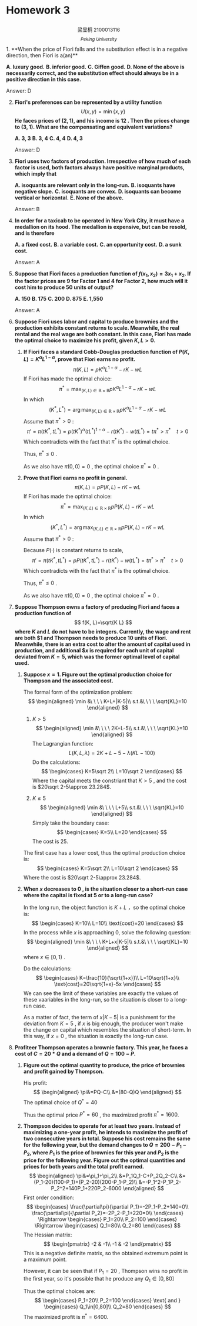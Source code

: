 # **Homework 3**

<center><div style='height:2mm;'></div><div style="font-size:10pt;">梁昱桐 2100013116</div></center>
<center><span style="font-size:9pt;line-height:9mm"><i>Peking University</i></span>
</center>
1. **When the price of Fiori falls and the substitution effect is in a negative direction, then Fiori is a(an)**

   **A. luxury good.**
   **B. inferior good.**
   **C. Giffen good.**
   **D. None of the above is necessarily correct, and the substitution effect should always be in a positive direction in this case.**

   Answer: D

   

2. **Fiori's preferences can be represented by a utility function**
   $$
   U(x, y)=\min \{x, y\}
   $$
   **He faces prices of $(2,1)$, and his income is 12 . Then the prices change to $(3,1)$. What are the compensating and equivalent variations?**

   **A. 3, 3**
   **B. 3, 4**
   **C. 4, 4**
   **D. 4, 3**

   Answer: D

   

3. **Fiori uses two factors of production. Irrespective of how much of each factor is used, both factors always have positive marginal products, which imply that**

   **A. isoquants are relevant only in the long-run.**
   **B. isoquants have negative slope.**
   **C. isoquants are convex.**
   **D. isoquants can become vertical or horizontal.**
   **E. None of the above.**

   Answer: B

   

4. **In order for a taxicab to be operated in New York City, it must have a medallion on its hood. The medallion is expensive, but can be resold, and is therefore**

   **A. a fixed cost.**
   **B. a variable cost.**
   **C. an opportunity cost.**
   **D. a sunk cost.**

   Answer: A



5. **Suppose that Fiori faces a production function of $f\left(x_1, x_2\right)=3 x_1+x_2$. If the factor prices are 9 for Factor 1 and 4 for Factor 2, how much will it cost him to produce 50 units of output?**

   **A. 150**
   **B. 175**
   **C. 200**
   **D. 875**
   **E. 1,550**

   Answer: A



6. **Suppose Fiori uses labor and capital to produce brownies and the production exhibits constant returns to scale. Meanwhile, the real rental and the real wage are both constant. In this case, Fiori has made the optimal choice to maximize his profit, given $K, L>0$.**
   1. **If Fiori faces a standard Cobb-Douglas production function of $P(K, L)=K^\alpha L^{1-\alpha}$, prove that Fiori earns no profit.**
      $$
      \pi(K,L)=pK^\alpha L^{1-\alpha}-rK-wL
      $$
      If Fiori has made the optimal choice:
      $$
      \pi^*=\max_{(K,L)\in\mathbb R\times\mathbb R}{pK^\alpha L^{1-\alpha}-rK-wL}
      $$
      In which
      $$
      (K^*,L^*)=\arg \max_{(K,L)\in\mathbb R\times\mathbb R}{pK^\alpha L^{1-\alpha}-rK-wL}
      $$
      Assume that $\pi^*>0$ :
      $$
      \pi'=\pi(tK^*,tL^*)=p(tK^*)^\alpha (tL^*)^{1-\alpha}-r(tK^*)-w(tL^*)=t\pi^*>\pi^*\ \ \ \ t>0
      $$
      Which contradicts with the fact that $\pi^*$ is the optimal choice.
   
      Thus, $\pi^*\leqslant0$ .
   
      As we also have $\pi(0,0)=0$ , the optimal choice $\pi^*=0$ .
   
      
   
   1. **Prove that Fiori earns no profit in general.**
      $$
      \pi(K,L)=pP(K,L)-rK-wL
      $$
      If Fiori has made the optimal choice:
      $$
      \pi^*=\max_{(K,L)\in\mathbb R\times\mathbb R}{pP(K,L)-rK-wL}
      $$
      In which
      $$
      (K^*,L^*)=\arg \max_{(K,L)\in\mathbb R\times\mathbb R}{pP(K,L)-rK-wL}
      $$
      Assume that $\pi^*>0$ :
   
      Because $P(·)$ is constant returns to scale,
      $$
      \pi'=\pi(tK^*,tL^*)=pP(tK^*,tL^*)-r(tK^*)-w(tL^*)=t\pi^*>\pi^*\ \ \ \ t>0
      $$
      Which contradicts with the fact that $\pi^*$ is the optimal choice.
   
      Thus, $\pi^*\leqslant0$ .
   
      As we also have $\pi(0,0)=0$ , the optimal choice $\pi^*=0$ .



7. **Suppose Thompson owns a factory of producing Fiori and faces a production function of**
   $$
   f(K, L)=\sqrt{K L}
   $$
   **where $K$ and $L$ do not have to be integers. Currently, the wage and rent are both $\$ 1$ and Thompson needs to produce 10 units of Fiori. Meanwhile, there is an extra cost to alter the amount of capital used in production, and additional $\$ x$ is required for each unit of capital deviated from $K=5$, which was the former optimal level of capital used.**

   1. **Suppose $x=1$. Figure out the optimal production choice for Thompson and the associated cost.**
   
      The formal form of the optimization problem:
      $$
      \begin{aligned}
      \min &\ \ \ \ K+L+|K-5|\\
      s.t.&\ \ \ \ \sqrt{KL}=10
      \end{aligned}
      $$
   
      1. $K>5$
         $$
         \begin{aligned}
         \min &\ \ \ \ 2K+L-5\\
         s.t.&\ \ \ \ \sqrt{KL}=10
         \end{aligned}
         $$
         The Lagrangian function:
         $$
         L(K,L,\lambda)=2K+L-5-\lambda(KL-100)
         $$
         Do the calculations:
         $$
         \begin{cases}
         K=5\sqrt 2\\
         L=10\sqrt 2
         \end{cases}
         $$
         Where the capital meets the constriant that $K>5$ , and the cost is $20\sqrt 2-5\approx 23.284$.
   
      2. $K\leqslant5$
         $$
         \begin{aligned}
         \min &\ \ \ \ L+5\\
         s.t.&\ \ \ \ \sqrt{KL}=10
         \end{aligned}
         $$
         Simply take the boundary case:
         $$
         \begin{cases}
         K=5\\
         L=20
         \end{cases}
         $$
         The cost is 25.
   
      The first case has a lower cost, thus the optimal production choice is:
      $$
      \begin{cases}
      K=5\sqrt 2\\
      L=10\sqrt 2
      \end{cases}
      $$
      Where the cost is $20\sqrt 2-5\approx 23.284$.
   
      
   
   2. **When $x$ decreases to 0 , is the situation closer to a short-run case where the capital is fixed at 5 or to a long-run case?**
      
      In the long run, the object function is $K+L$ ，so the optimal choice is:
      $$
      \begin{cases}
      K=10\\
      L=10\\
      \text{cost}=20
      \end{cases}
      $$
      In the process while $x$ is approaching 0, solve the following question:
      $$
      \begin{aligned}
      \min &\ \ \ \ K+L+x|K-5|\\
      s.t.&\ \ \ \ \sqrt{KL}=10
      \end{aligned}
      $$
      where $x\in[0,1)$ .
      
      Do the calculations:
      $$
      \begin{cases}
      K=\frac{10}{\sqrt{1+x}}\\
      L=10\sqrt{1+x}\\
      \text{cost}=20\sqrt{1+x}-5x
      \end{cases}
      $$
      We can see the limit of these variables are exactly the values of these vaariables in the long-run, so the situation is closer to a long-run case.
      
      As a matter of fact, the term of $x|K-5|$ is a punishment for the deviation from $K=5$ , if $x$ is big enough, the producer won't make the change on capital which resembles the situation of short-term. In this way, if $x=0$ , the situation is exactly the long-run case.
      
      
   
8. **Profiteer Thompson operates a brownie factory. This year, he faces a cost of $C=20 * Q$ and a demand of $Q=100-P$.**
   1. **Figure out the optimal quantity to produce, the price of brownies and profit gained by Thompson.**
   
      His profit:
      $$
      \begin{aligned}
      \pi&=PQ-C\\
      &=(80-Q)Q
      \end{aligned}
      $$
      The optimal choice of $Q^*=40$
   
      Thus the optimal price $P^*=60$ , the maximized profit $\pi^*=1600$.
   
      
   
   1. **Thompson decides to operate for at least two years. Instead of maximizing a one-year profit, he intends to maximize the profit of two consecutive years in total. Suppose his cost remains the same for the following year, but the demand changes to $Q=200-P_1-P_2$, where $P_1$ is the price of brownies for this year and $P_2$ is the price for the following year. Figure out the optimal quantities and prices for both years and the total profit earned.**
      $$
      \begin{aligned}
      \pi&=\pi_1+\pi_2\\
      &=P_1Q_1-C+P_2Q_2-C\\
      &=(P_1-20)(100-P_1)+(P_2-20)(200-P_1-P_2)\\
      &=-P_1^2-P_1P_2-P_2^2+140P_1+220P_2-6000
      \end{aligned}
      $$
      First order condition:
      $$
      \begin{cases}
      \frac{\partial\pi}{\partial P_1}=-2P_1-P_2+140=0\\
      \frac{\partial\pi}{\partial P_2}=-2P_2-P_1+220=0\\
      \end{cases}
      \Rightarrow
      \begin{cases}
      P_1=20\\
      P_2=100
      \end{cases}
      \Rightarrow
      \begin{cases}
      Q_1=80\\
      Q_2=80
      \end{cases}
      $$
      The Hessian matrix:
      $$
      \begin{pmatrix} -2 & -1\\ -1 & -2 \end{pmatrix}
      $$
      This is a negative definite matrix, so the obtained extremum point is a maximum point.
   
      However, it can be seen that if $P_1=20$ , Thompson wins no profit in the first year, so it's possible that he produce any $Q_1\in[0,80]$
      
      Thus the optimal choices are:
      $$
      \begin{cases}
      P_1=20\\
      P_2=100
      \end{cases}
      \text{ and }
      \begin{cases}
      Q_1\in[0,80]\\
      Q_2=80
      \end{cases}
      $$
      The maximized profit is $\pi^*=6400$.
      
      

